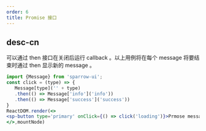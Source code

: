 ```yaml
---
order: 6
title: Promise 接口
---
```


## desc-cn
可以通过 then 接口在关闭后运行 callback 。以上用例将在每个 message 将要结束时通过 then 显示新的 message 。

```jsx
import {Message} from 'sparrow-ui';
const click = (type) => {
   Message[type]('' + type)
   .then(() => Message['info']('info'))
   .then(() => Message['success']('success'))
}
ReactDOM.render(<>
<sp-button type='primary' onClick={() => click('loading')}>Prmose message</sp-button>
</>,mountNode)
```